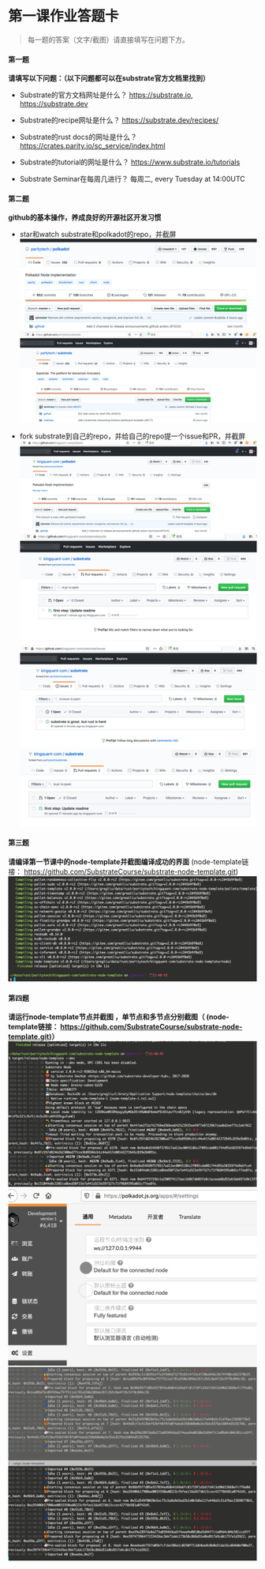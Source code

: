 # 第一课作业答题卡

> 每一题的答案（文字/截图）请直接填写在问题下方。

#### 第一题

**请填写以下问题：（以下问题都可以在substrate官方文档里找到）**

- Substrate的官方文档网址是什么？
https://substrate.io, https://substrate.dev
  

- Substrate的recipe网址是什么？
https://substrate.dev/recipes/
  

- Substrate的rust docs的网址是什么？
https://crates.parity.io/sc_service/index.html
  

- Substrate的tutorial的网址是什么？
https://www.substrate.io/tutorials
  

- Substrate Seminar在每周几进行？
每周二, every Tuesday at 14:00UTC


#### 第二题

**github的基本操作，养成良好的开源社区开发习惯**

- star和watch substrate和polkadot的repo，并截屏
![avatar](./watchstarPolkadot.png)
![avatar](./watchstarSubstrate.png)
  

- fork substrate到自己的repo，并给自己的repo提一个issue和PR，并截屏
![avatar](./forkPolkadot.png)
![avatar](./forkSubstrate.png)
![avatar](./issue1tomyself.png)
![avatar](./pr1tomyself.png)



#### 第三题

**请编译第一节课中的node-template并截图编译成功的界面** (node-template链接： https://github.com/SubstrateCourse/substrate-node-template.git)
![avatar](./compilesuccessfuly.png)


#### 第四题

**请运行node-template节点并截图 ，单节点和多节点分别截图（ (node-template链接： https://github.com/SubstrateCourse/substrate-node-template.git)）**
![avatar](./singleNode1.png)
![avatar](./singleNode2.png)
![avatar](./multiNodes.png)